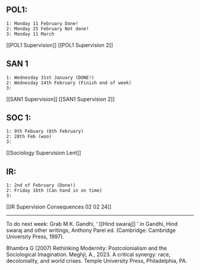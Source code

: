 
## POL1:
	1: Monday 11 February Done!
	2: Monday 25 February Not done!
	3: Monday 11 March

[[POL1 Supervision]]
[[POL1 Supervision 2]]


## SAN 1
	1: Wednesday 31st January (DONE!)
	2: Wednesday 14th February (Finish end of week)
	3:

[[SAN1 Supervision]]
[[SAN1 Supervision 2]]

## SOC 1:
	1: 9th Febuary (8th February) 
	2: 28th Feb (woo)
	3:

[[Sociology Supervision Lent]]
## IR:
	1: 2nd of February (Done!)
	2: Friday 16th (Can hand in on time)
	3:

[[IR Supervision Consequences 02 02 24]]

---
To do next week:
Grab M.K. Gandhi, ‘ [[Hind swaraj]] ’ in Gandhi, Hind swaraj and other writings, Anthony Parel ed. (Cambridge: Cambridge University Press, 1997).

Bhambra G (2007) Rethinking Modernity: Postcolonialism and the Sociological Imagination.
Meghji, A., 2023. A critical synergy: race, decoloniality, and world crises. Temple University Press, Philadelphia, PA.

